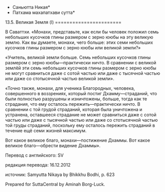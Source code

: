 * Саньютта Никая*
* Патхама махапатхави сутта*

13\.5\. Великая Земля \(I\)
\=\=\=\=\=\=\=\=\=\=\=\=\=\=\=\=\=\=\=\=\=\=\=

В Саваттхи\. «Монахи, представьте, как если бы человек положил семь небольших кусочков глины размером с зерно ююбы на эту великую землю\. Как вы думаете, монахи, чего больше: этих семи небольших кусочков глины размером с зерно ююбы или великой земли?»

«Учитель, великой земли больше\. Семь небольших кусочков глины размером с зерно ююбы—практически ничто\. В сравнении с великой землёй эти семь небольших кусочков глины размером с зерно ююбы не могут сравниться даже с сотой частью или даже с тысячной частью или даже со стотысячной частью великой земли»\.

«Точно также, монахи, для ученика Благородных, человека, совершенного в воззрениях, который постиг Дхамму—страданий, что были полностью разрушены и изничтожены, больше, тогда как те страдания, что ему осталось пережить—практически ничто\. В сравнении с той грудой страданий, которая была уничтожена и устранена, оставшееся страдание не может сравниться даже с сотой частью или даже с тысячной частью или даже со стотысячной частью той груды страданий, поскольку ему осталось пережить страданий в течение ещё семи жизней максимум\.

Вот какое великое благо, монахи—постижение Дхаммы\. Вот какое великое благо—обрести видение Дхаммы»\.

Перевод с английского: SV

редакция перевода: 16\.12\.2012

источник: Samyutta Nikaya by Bhikkhu Bodhi, p\. 623

Prepared for SuttaCentral by Aminah Borg\-Luck\.